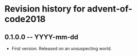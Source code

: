 # Revision history for advent-of-code2018

## 0.1.0.0  -- YYYY-mm-dd

* First version. Released on an unsuspecting world.
